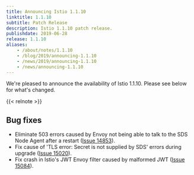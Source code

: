 ```yaml
---
title: Announcing Istio 1.1.10
linktitle: 1.1.10
subtitle: Patch Release
description: Istio 1.1.10 patch release.
publishdate: 2019-06-28
release: 1.1.10
aliases:
    - /about/notes/1.1.10
    - /blog/2019/announcing-1.1.10
    - /news/2019/announcing-1.1.10
    - /news/announcing-1.1.10
---
```


We're pleased to announce the availability of Istio 1.1.10. Please see below for what's changed.

{{< relnote >}}

## Bug fixes

- Eliminate 503 errors caused by Envoy not being able to talk to the SDS Node Agent after a restart ([Issue 14853](https://github.com/istio/istio/issues/14853)).
- Fix cause of 'TLS error: Secret is not supplied by SDS' errors during upgrade ([Issue 15020](https://github.com/istio/istio/issues/15020)).
- Fix crash in Istio's JWT Envoy filter caused by malformed JWT ([Issue 15084](https://github.com/istio/istio/issues/15084)).
